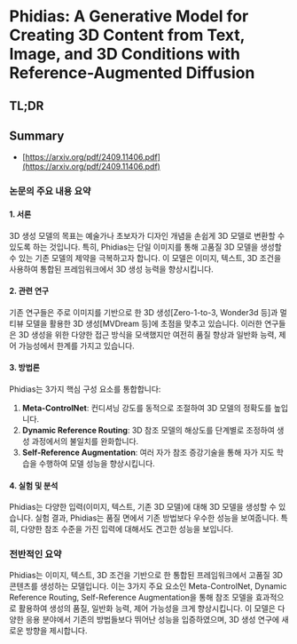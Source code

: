 # Phidias: A Generative Model for Creating 3D Content from Text, Image, and 3D Conditions with Reference-Augmented Diffusion
## TL;DR
## Summary
- [https://arxiv.org/pdf/2409.11406.pdf](https://arxiv.org/pdf/2409.11406.pdf)

### 논문의 주요 내용 요약

#### 1. 서론
3D 생성 모델의 목표는 예술가나 초보자가 디자인 개념을 손쉽게 3D 모델로 변환할 수 있도록 하는 것입니다. 특히, Phidias는 단일 이미지를 통해 고품질 3D 모델을 생성할 수 있는 기존 모델의 제약을 극복하고자 합니다. 이 모델은 이미지, 텍스트, 3D 조건을 사용하여 통합된 프레임워크에서 3D 생성 능력을 향상시킵니다.

#### 2. 관련 연구
기존 연구들은 주로 이미지를 기반으로 한 3D 생성[Zero-1-to-3, Wonder3d 등]과 멀티뷰 모델을 활용한 3D 생성[MVDream 등]에 초점을 맞추고 있습니다. 이러한 연구들은 3D 생성을 위한 다양한 접근 방식을 모색했지만 여전히 품질 향상과 일반화 능력, 제어 가능성에서 한계를 가지고 있습니다.

#### 3. 방법론
Phidias는 3가지 핵심 구성 요소를 통합합니다:
1. **Meta-ControlNet**: 컨디셔닝 강도를 동적으로 조절하여 3D 모델의 정확도를 높입니다.
2. **Dynamic Reference Routing**: 3D 참조 모델의 해상도를 단계별로 조정하여 생성 과정에서의 불일치를 완화합니다.
3. **Self-Reference Augmentation**: 여러 자가 참조 증강기술을 통해 자가 지도 학습을 수행하여 모델 성능을 향상시킵니다.

#### 4. 실험 및 분석
Phidias는 다양한 입력(이미지, 텍스트, 기존 3D 모델)에 대해 3D 모델을 생성할 수 있습니다. 실험 결과, Phidias는 품질 면에서 기존 방법보다 우수한 성능을 보여줍니다. 특히, 다양한 참조 수준을 가진 입력에 대해서도 견고한 성능을 보입니다.

### 전반적인 요약

Phidias는 이미지, 텍스트, 3D 조건을 기반으로 한 통합된 프레임워크에서 고품질 3D 콘텐츠를 생성하는 모델입니다. 이는 3가지 주요 요소인 Meta-ControlNet, Dynamic Reference Routing, Self-Reference Augmentation을 통해 참조 모델을 효과적으로 활용하여 생성의 품질, 일반화 능력, 제어 가능성을 크게 향상시킵니다. 이 모델은 다양한 응용 분야에서 기존의 방법들보다 뛰어난 성능을 입증하였으며, 3D 생성 연구에 새로운 방향을 제시합니다.